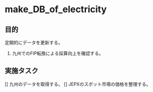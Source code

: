 # make_DB_of_electricity

## 目的
定期的にデータを更新する。
1. 九州でのFIP転換による採算向上を確認する。

## 実施タスク
[] 九州のデータを取得する。
[] JEPXのスポット市場の価格を整理する。

